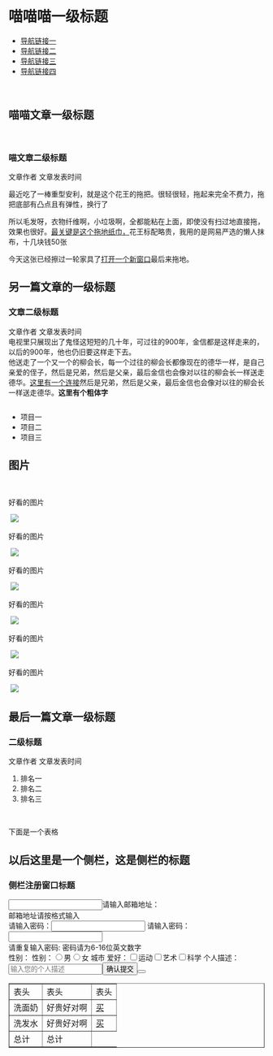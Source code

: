 <!DOCTYPE html>
<HTML>
<head>
  <meta charset="utf-8">
</head>

<body>
<h1>喵喵喵一级标题</h1>
  <ul>
    <li><a href="www.baidu.com">导航链接一</a></li>
    <li><a href="www.baidu.com">导航链接二</a></li>
    <li><a href="www.baidu.com">导航链接三</a></li>
    <li><a href="www.baidu.com">导航链接四</a></li>
  </ul>
<article>
  <h2>喵喵文章一级标题</h2>
  <h3>喵文章二级标题</h3> 
  <p>文章作者 文章发表时间<br/>
  <p>最近吃了一棒重型安利，就是这个花王的拖把。很轻很轻，拖起来完全不费力，拖把底部有凸点且有弹性，换行了<br/>
<p>所以毛发呀，衣物纤维啊，小垃圾啊，全都能粘在上面，即使没有扫过地直接拖，效果也很好。<a href="http://ife.baidu.com">最关键是这个拖地纸巾，</a>花王标配略贵，我用的是网易严选的懒人抹布，十几块钱50张<br/>
  <img src="">
  <p>今天这张已经擦过一轮家具了<a href="http://www.w3school.com.cn/" target="_black">打开一个新窗口</a>最后来拖地。</p>
</article>

<article>  
  <h2>另一篇文章的一级标题</h2>
  <h3>文章二级标题</h3>
  <p>文章作者 文章发表时间<br/> 
     电视里只展现出了鬼怪这短短的几十年，可过往的900年，金信都是这样走来的，以后的900年，他也仍旧要这样走下去。<br/>
     他送走了一个又一个的柳会长，每一个过往的柳会长都像现在的德华一样，是自己亲爱的侄子，然后是兄弟，然后是父亲，最后金信也会像对以往的柳会长一样送走德华。<a href="http://ife.baidu.com">这里有一个连接</a>然后是兄弟，然后是父亲，最后金信也会像对以往的柳会长一样送走德华。<strong>这里有个粗体字</strong></p>
  <img src="">
  <ul>
    <li>项目一</li>
    <li>项目二</li>
    <li>项目三</li>
  </ul>
</article>

<article>  
<h2>图片</h2>
  <p>好看的图片</p>
  <img src="https://movie.douban.com/photos/photo/2402506779/">
  <p>好看的图片</p>
  <img src="https://movie.douban.com/photos/photo/2402506779/">
  <p>好看的图片</p>
  <img src="https://movie.douban.com/photos/photo/2402506779/">
  <p>好看的图片</p>
  <img src="https://movie.douban.com/photos/photo/2402506779/">
  <p>好看的图片</p>
  <img src="https://movie.douban.com/photos/photo/2402506779/">
  <p>好看的图片</p>
  <img src="https://movie.douban.com/photos/photo/2402506779/">
</article>

<article>
  <h2>最后一篇文章一级标题</h2>
  <h3>二级标题</h3>
    <p>文章作者 文章发表时间</p>
      <ol>
        <li>排名一</li>
        <li>排名二</li>
        <li>排名三</li>
     </ol>
    <p>下面是一个表格</p>
  <table border="1">
  <tr>
    <td>表头</td>
    <td>表头</td>
    <td>表头</td>
  </tr>
  <tr>
    <td>洗面奶</td>
    <td>好贵好对啊</td>
    <td><a href="http://www.taobao.com">买</a></td>
  </tr>
  <tr>
    <td>洗发水</td>
    <td>好贵好对啊</td>
    <td><a href="http://www.taobao.com">买</a></td>
    </tr>
  <tr>
    <td>总计</td>
    <td>总计</td>
  </tr>
    
<h2>以后这里是一个侧栏，这是侧栏的标题</h2>
<h3>侧栏注册窗口标题</h3>
   <input type="email" name="user_email">请输入邮箱地址：<br/>
   邮箱地址请按格式输入<br/>
   请输入密码：<input type="password"> 请输入密码：<input type="password"><br/>请重复输入密码:
   密码请为6-16位英文数字<br/>
   性别：
    <label> 性别：<input type="radio" name="男-女">男</label>
    <label><input type="radio" name="男-女">女</label>
   城市
   爱好：<label><input type="checkbox" name="hobby">运动</label>
    <label><input type="checkbox" name="hobby">艺术</label>
    <label><input type="checkbox" name="hobby">科学</label>
   个人描述：<input type="text" placeholder="输入您的个人描述">
    <button type="submit">确认提交<button>
  
 
</body>  
</HTML>
